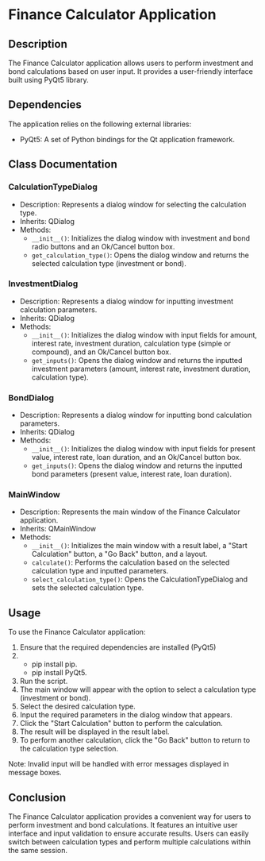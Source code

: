 # Finance Calculator Application

## Description
The Finance Calculator application allows users to perform investment and bond calculations based on user input. It provides a user-friendly interface built using PyQt5 library.

## Dependencies
The application relies on the following external libraries:
- PyQt5: A set of Python bindings for the Qt application framework.

## Class Documentation

### CalculationTypeDialog
- Description: Represents a dialog window for selecting the calculation type.
- Inherits: QDialog
- Methods:
  - `__init__()`: Initializes the dialog window with investment and bond radio buttons and an Ok/Cancel button box.
  - `get_calculation_type()`: Opens the dialog window and returns the selected calculation type (investment or bond).

### InvestmentDialog
- Description: Represents a dialog window for inputting investment calculation parameters.
- Inherits: QDialog
- Methods:
  - `__init__()`: Initializes the dialog window with input fields for amount, interest rate, investment duration, calculation type (simple or compound), and an Ok/Cancel button box.
  - `get_inputs()`: Opens the dialog window and returns the inputted investment parameters (amount, interest rate, investment duration, calculation type).

### BondDialog
- Description: Represents a dialog window for inputting bond calculation parameters.
- Inherits: QDialog
- Methods:
  - `__init__()`: Initializes the dialog window with input fields for present value, interest rate, loan duration, and an Ok/Cancel button box.
  - `get_inputs()`: Opens the dialog window and returns the inputted bond parameters (present value, interest rate, loan duration).

### MainWindow
- Description: Represents the main window of the Finance Calculator application.
- Inherits: QMainWindow
- Methods:
  - `__init__()`: Initializes the main window with a result label, a "Start Calculation" button, a "Go Back" button, and a layout.
  - `calculate()`: Performs the calculation based on the selected calculation type and inputted parameters.
  - `select_calculation_type()`: Opens the CalculationTypeDialog and sets the selected calculation type.
  
## Usage
To use the Finance Calculator application:
1. Ensure that the required dependencies are installed (PyQt5)
2. - pip install pip.
   - pip install PyQt5.
3. Run the script.
4. The main window will appear with the option to select a calculation type (investment or bond).
5. Select the desired calculation type.
6. Input the required parameters in the dialog window that appears.
7. Click the "Start Calculation" button to perform the calculation.
8. The result will be displayed in the result label.
9. To perform another calculation, click the "Go Back" button to return to the calculation type selection.

Note: Invalid input will be handled with error messages displayed in message boxes.

## Conclusion
The Finance Calculator application provides a convenient way for users to perform investment and bond calculations. It features an intuitive user interface and input validation to ensure accurate results. Users can easily switch between calculation types and perform multiple calculations within the same session.
